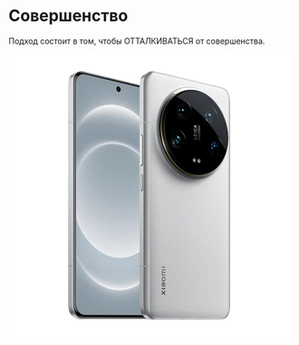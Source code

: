 # Совершенство

Подход состоит в том, чтобы ОТТАЛКИВАТЬСЯ от совершенства.

![Это идеал](img/X14Ultra16-512GB.png)